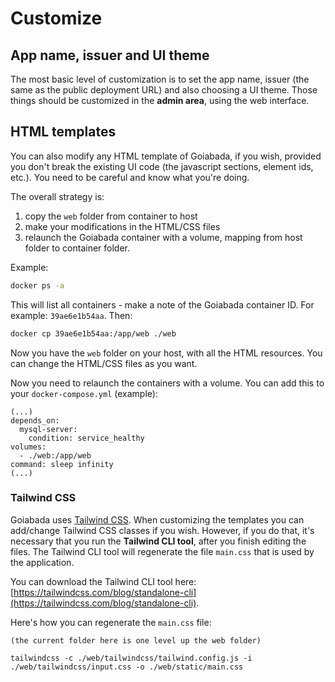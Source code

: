# Customize

## App name, issuer and UI theme

The most basic level of customization is to set the app name, issuer (the same as the public deployment URL) and also choosing a UI theme. Those things should be customized in the **admin area**, using the web interface.

## HTML templates

You can also modify any HTML template of Goiabada, if you wish, provided you don't break the existing UI code (the javascript sections, element ids, etc.). You need to be careful and know what you're doing.

The overall strategy is:

1. copy the `web` folder from container to host
2. make your modifications in the HTML/CSS files
2. relaunch the Goiabada container with a volume, mapping from host folder to container folder.

Example:

```bash
docker ps -a
```

This will list all containers - make a note of the Goiabada container ID. For example: `39ae6e1b54aa`. Then:

```bash
docker cp 39ae6e1b54aa:/app/web ./web
```

Now you have the `web` folder on your host, with all the HTML resources. You can change the HTML/CSS files as you want.

Now you need to relaunch the containers with a volume. You can add this to your `docker-compose.yml` (example):

```{.py3 title="Add the volume"}
(...)
depends_on: 
  mysql-server:
    condition: service_healthy  
volumes:
  - ./web:/app/web
command: sleep infinity
(...)
```

### Tailwind CSS

Goiabada uses [Tailwind CSS](https://tailwindcss.com/). When customizing the templates you can add/change Tailwind CSS classes if you wish. However, if you do that, it's necessary that you run the **Tailwind CLI tool**, after you finish editing the files. The Tailwind CLI tool will regenerate the file `main.css` that is used by the application.

You can download the Tailwind CLI tool here: [https://tailwindcss.com/blog/standalone-cli](https://tailwindcss.com/blog/standalone-cli).

Here's how you can regenerate the `main.css` file:

```
(the current folder here is one level up the web folder)

tailwindcss -c ./web/tailwindcss/tailwind.config.js -i ./web/tailwindcss/input.css -o ./web/static/main.css
```

